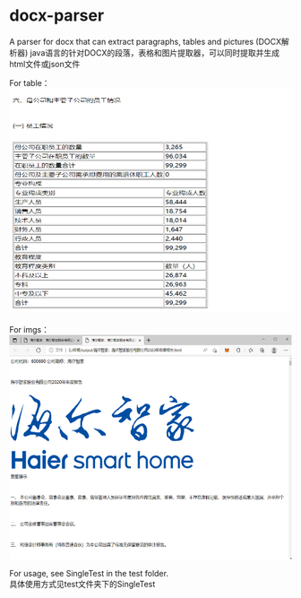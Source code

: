 # docx-parser
A parser for docx that can extract paragraphs, tables and pictures (DOCX解析器)
java语言的针对DOCX的段落，表格和图片提取器，可以同时提取并生成html文件或json文件  

For table：  
<img src="imgs/table.png" width="600" height="400"/><br/>  
For imgs：  
<img src="imgs/pic.png" width="600" height="400"/><br/>  

For usage, see SingleTest in the test folder.    
具体使用方式见test文件夹下的SingleTest  


